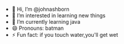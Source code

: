 - 👋 Hi, I’m @johnashborn
- 👀 I’m interested in learning new things
- 🌱 I’m currently learning java
- 😄 Pronouns: batman
- ⚡ Fun fact: if you touch water,you'll get wet

<!---
johnashborn/johnashborn is a ✨ special ✨ repository because its `README.md` (this file) appears on your GitHub profile.
You can click the Preview link to take a look at your changes.
--->
